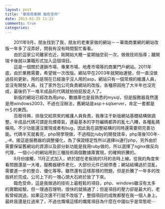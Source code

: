 ```yaml
---
layout: post
title: "華南商業網 臨危受命"
date: 2013-01-25 11:22
comments: true
categories: 
---
```

　　2011年9月，朋友找到了我，朋友的老東家做的網站－－華南商業網的網站改版一年多了沒弄好，問我有沒有時間幫忙看看。  
　　由於這家公司離家也近，剛開始大概一星期抽空前一次，做做技術指導；離開瑞卡後就以兼職形式加入這個項目。  
　　這是一個關於連鎖市場、專業市場、地產市場等的商業門戶網站。2011年底，由於業務需要，希望做一次改版。網站早在2003年就開始運營，但一直沒做過技術更新，用的是現在已經幾乎沒人用的asp，網站只有一個常規的維護人員，並沒有開發人員。找了家外包公司負責網站的改版，各種原因拖了大半年也沒完成，最後扔下一堆半成品的代碼就拍拍屁股走人了。  
　　新版的網站已經改為用php，數據庫也是我熟悉的mysql，但是服務器竟然還是用windows2003，不過也沒辦法，舊網站是asp＋sqlserver，肯定一套都是m＄的東西。  
　　百廢待興，排版交給原來的維護人員負責，我專注于新版網站基礎結構做調整。半成品代碼可謂是烏煙瘴氣，連最基本的字符編碼都弄的亂七八糟，各種亂碼橫飛。不少功能還沒實現或者有bug，因此我在調整結構的同時還需要把完善功能。代碼半天就看完，php現學現做，不過相比ruby的開發效率，php落後100年-_-#。接這是服務器的調整優化，為了保證穩定性所以選擇iis運行php，另外由於需要保留舊網站的資源以及部分新功能是我用ruby做的，所以選擇了nginx做反向代理，一個小小的網站用到三種技術兩個數據庫實現，的確夠折騰的。  
　　9月份接觸，11月正式加入，終於趕在老板挑的1月的吉時上線。從我的角度來看問題還是一大堆，服務器硬件老化，大部份元件已經停產；網站結構過於混亂，需要進一步的整合、優化等等。雖然還有這樣那樣的問題，但是折騰了一年多的改版終於完成，公司上下的一塊心頭大石終於放了下來。  
　　臨危受命，這是我做過的技術上最輕鬆的項目，php、windows雖沒有太多的實戰經驗，但一理通百理明，很快的就搞通了；但是項目的壓力卻是最大的，老板曾經說過，如果這次還不行就不改版了，整個項目的成敗都壓在我一個人身上。最終我還是扛過來了，不過也慨嘆這樣的爛尾項目為什麼在中國似乎是常態呢⋯
